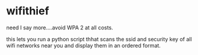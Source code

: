 # wifithief
need I say more....avoid WPA 2 at all costs.

this lets you run a python script thhat scans the ssid and security key of all wifi networks near you and display them in an 
ordered format.

